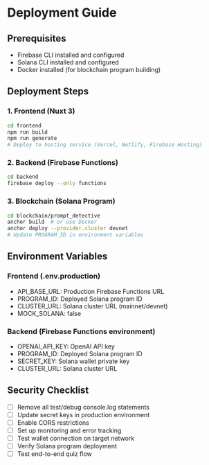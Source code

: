 # Deployment Guide

## Prerequisites
- Firebase CLI installed and configured
- Solana CLI installed and configured
- Docker installed (for blockchain program building)

## Deployment Steps

### 1. Frontend (Nuxt 3)
```bash
cd frontend
npm run build
npm run generate
# Deploy to hosting service (Vercel, Netlify, Firebase Hosting)
```

### 2. Backend (Firebase Functions)
```bash
cd backend
firebase deploy --only functions
```

### 3. Blockchain (Solana Program)
```bash
cd blockchain/prompt_detective
anchor build  # or use Docker
anchor deploy --provider.cluster devnet
# Update PROGRAM_ID in environment variables
```

## Environment Variables

### Frontend (.env.production)
- API_BASE_URL: Production Firebase Functions URL
- PROGRAM_ID: Deployed Solana program ID
- CLUSTER_URL: Solana cluster URL (mainnet/devnet)
- MOCK_SOLANA: false

### Backend (Firebase Functions environment)
- OPENAI_API_KEY: OpenAI API key
- PROGRAM_ID: Deployed Solana program ID
- SECRET_KEY: Solana wallet private key
- CLUSTER_URL: Solana cluster URL

## Security Checklist
- [ ] Remove all test/debug console.log statements
- [ ] Update secret keys in production environment
- [ ] Enable CORS restrictions
- [ ] Set up monitoring and error tracking
- [ ] Test wallet connection on target network
- [ ] Verify Solana program deployment
- [ ] Test end-to-end quiz flow